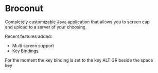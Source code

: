 # Broconut
Completely customizable Java application that allows you to screen cap and upload to a server of your choosing.

Recent features added:

 - Multi screen support
 - Key Bindings

For the moment the key binding is set to the key ALT GR beside the space key
